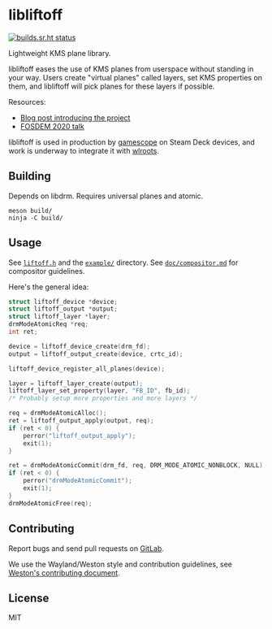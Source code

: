 # libliftoff

[![builds.sr.ht status](https://builds.sr.ht/~emersion/libliftoff/commits/master.svg)](https://builds.sr.ht/~emersion/libliftoff/commits/master)

Lightweight KMS plane library.

libliftoff eases the use of KMS planes from userspace without standing in your
way. Users create "virtual planes" called layers, set KMS properties on them,
and libliftoff will pick planes for these layers if possible.

Resources:

* [Blog post introducing the project][intro-post]
* [FOSDEM 2020 talk][fosdem-2020]

libliftoff is used in production by [gamescope] on Steam Deck devices, and work
is underway to integrate it with [wlroots].

## Building

Depends on libdrm. Requires universal planes and atomic.

    meson build/
    ninja -C build/

## Usage

See [`liftoff.h`][liftoff.h] and the [`example/`][example] directory. See
[`doc/compositor.md`][doc/compositor] for compositor guidelines.

Here's the general idea:

```c
struct liftoff_device *device;
struct liftoff_output *output;
struct liftoff_layer *layer;
drmModeAtomicReq *req;
int ret;

device = liftoff_device_create(drm_fd);
output = liftoff_output_create(device, crtc_id);

liftoff_device_register_all_planes(device);

layer = liftoff_layer_create(output);
liftoff_layer_set_property(layer, "FB_ID", fb_id);
/* Probably setup more properties and more layers */

req = drmModeAtomicAlloc();
ret = liftoff_output_apply(output, req);
if (ret < 0) {
	perror("liftoff_output_apply");
	exit(1);
}

ret = drmModeAtomicCommit(drm_fd, req, DRM_MODE_ATOMIC_NONBLOCK, NULL);
if (ret < 0) {
	perror("drmModeAtomicCommit");
	exit(1);
}
drmModeAtomicFree(req);
```

## Contributing

Report bugs and send pull requests on [GitLab][gitlab].

We use the Wayland/Weston style and contribution guidelines, see [Weston's
contributing document][weston-contributing].

## License

MIT

[liftoff.h]: https://gitlab.freedesktop.org/emersion/libliftoff/-/blob/master/include/libliftoff.h
[example]: https://gitlab.freedesktop.org/emersion/libliftoff/-/tree/master/example
[doc/compositor]: https://gitlab.freedesktop.org/emersion/libliftoff/-/blob/master/doc/compositor.md
[intro-post]: https://emersion.fr/blog/2019/xdc2019-wrap-up/#libliftoff
[fosdem-2020]: https://fosdem.org/2020/schedule/event/kms_planes/
[gitlab]: https://gitlab.freedesktop.org/emersion/libliftoff
[weston-contributing]: https://gitlab.freedesktop.org/wayland/weston/-/blob/master/CONTRIBUTING.md
[gamescope]: https://github.com/Plagman/gamescope
[wlroots]: https://gitlab.freedesktop.org/wlroots/wlroots
